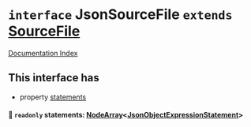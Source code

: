 # `interface` JsonSourceFile `extends` [SourceFile](../private.interface.SourceFile/README.md)

[Documentation Index](../README.md)

## This interface has

- property [statements](#-readonly-statements-nodearrayjsonobjectexpressionstatement)


#### 📄 `readonly` statements: [NodeArray](../private.interface.NodeArray/README.md)\<[JsonObjectExpressionStatement](../private.interface.JsonObjectExpressionStatement/README.md)>




